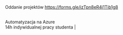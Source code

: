 Oddanie projektów https://forms.gle/izTpn8eR4j1Tib1g8 

<br>Automatyzacja na Azure<br>14h indywidualnej pracy studenta |

